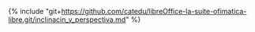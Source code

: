 {% include "git+https://github.com/catedu/libreOffice-la-suite-ofimatica-libre.git/inclinacin_y_perspectiva.md" %}
